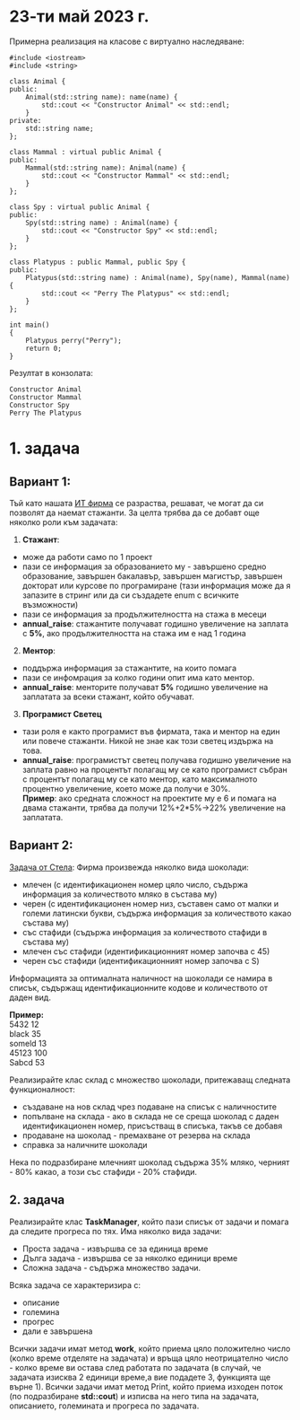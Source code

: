 # 23-ти май 2023 г.

Примерна реализация на класове с виртуално наследяване:
```
#include <iostream>
#include <string>

class Animal {
public:
    Animal(std::string name): name(name) {
        std::cout << "Constructor Animal" << std::endl;
    }
private:
    std::string name;
};

class Mammal : virtual public Animal {
public:
    Mammal(std::string name): Animal(name) {
        std::cout << "Constructor Mammal" << std::endl;
    }
};

class Spy : virtual public Animal {
public:
    Spy(std::string name) : Animal(name) {
        std::cout << "Constructor Spy" << std::endl;
    }
};

class Platypus : public Mammal, public Spy {
public:
    Platypus(std::string name) : Animal(name), Spy(name), Mammal(name) {
        std::cout << "Perry The Platypus" << std::endl;
    }
};

int main()
{
    Platypus perry("Perry");
	return 0;
}
```
Резултат в конзолата:
```
Constructor Animal
Constructor Mammal
Constructor Spy
Perry The Platypus
```


# 1. задача
## Вариант 1:

Тъй като нашата [ИТ фирма](https://github.com/ivkaradzhova/FMI_OOP_2022-23/blob/master/09.Virtual_Functions/Tasks.md#2-%D0%B7%D0%B0%D0%B4%D0%B0%D1%87%D0%B0) се разраства, решават, че могат да си позволят да наемат стажанти. За целта трябва да се добавт още няколко роли към задачата:  
1. **Стажант**:
- може да работи само по 1 проект
- пази се информация за образованието му - завършено средно образование, завършен бакалавър, завършен магистър, завършен докторат или курсове по програмиране (тази информация може да я запазите в стринг или да си създадете enum с всичките възможности)
- пази се информация за продължителността на стажа в месеци
- **annual_raise**: стажантите получават годишно увеличение на заплата с **5%**, ако продължителността на стажа им е над 1 година
2. **Ментор**:
- поддържа информация за стажантите, на които помага
- пази се инфомрация за колко години опит има като ментор.
- **annual_raise**: менторите получават **5%** годишно увеличение на заплатата за всеки стажант, който обучават.  

3. **Програмист Светец**
- тази роля е както програмист във фирмата, така и ментор на един или повече стажанти. Никой не знае как този светец издържа на това. 
- **annual_raise**: програмистът светец получава годишно увеличение на заплата равно на процентът полагащ му се като програмист събран с процентът полагащ му се като ментор, като максималното процентно увеличение, което може да получи е 30%.  
**Пример**: ако средната сложност на проектите му е 6 и помага на двама стажанти, трябва да получи 12%+2*5%->22% увеличение на заплатата.  

## Вариант 2:
[Задача от Стела](https://github.com/ariolandi):
Фирма произвежда няколко вида шоколади:
- млечен (с идентификационен номер цяло число, съдържа информация за количеството мляко в състава му)
- черен (с идентификационен номер низ, съставен само от малки и големи латински букви, съдържа информация за количеството какао състава му)
- със стафиди (съдържа информация за количеството стафиди в състава му)
- млечен със стафиди (идентификационният номер започва с 45)
- черен със стафиди (идентификационният номер започва с S)

Информацията за оптималната наличност на шоколади се намира в списък, съдържащ идентификационните кодове и количеството от даден вид.

**Пример:**    
5432 12    
black 35     
someld 13     
45123 100     
Sabcd 53     
     

Реализирайте клас склад с множество шоколади, притежаващ следната функционалност:
- създаване на нов склад чрез подаване на списък с наличностите
- попълване на склада - ако в склада не се среща шоколад с даден идентификационен номер, присъстващ в списъка, такъв се добавя
- продаване на шоколад - премахване от резерва на склада
- справка за наличните шоколади
      
Нека по подразбиране млечният шоколад съдържа 35% мляко, черният - 80% какао, а този със стафиди - 20% стафиди.

## 2. задача
Реализирайте клас **TaskManager**, който пази списък от задачи и помага да следите прогреса по тях. Има няколко вида задачи:

- Проста задача - извършва се за единица време    
- Дълга задача - извършва се за няколко единици време    
- Сложна задача - съдържа множество задачи.   

Всяка задача се характеризира с:

- описание
- големина
- прогрес
- дали е завършена
     

Всички задачи имат метод **work**, който приема цяло положително число (колко време отделяте на задачата) и връща цяло неотрицателно число - колко време ви остава след работата по задачата (в случай, че задачата изисква 2 единици време,а вие подадете 3, функцията ще върне 1). Всички задачи имат метод Print, който приема изходен поток (по подразбиране **std::cout**) и изписва на него типа на задачата, описанието, големината и прогреса по задачата.
